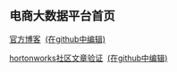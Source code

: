 
## 电商大数据平台首页

[官方博客](https://imaidata.github.io/blog)            [(在github中编辑)](https://github.com/imaidata/blog)   

[hortonworks社区文章验证](https://imaidata.github.io/Articles)        [(在github中编辑)](https://github.com/imaidata/imaidata.github.io)   
